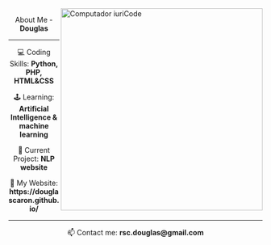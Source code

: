 

<img src="https://raw.githubusercontent.com/vikingww2/vikingww2/main/computer-illustration.png" min-width="400px" max-width="400px" width="400px" align="right" alt="Computador iuriCode">

<p align="center">
  About Me - <strong>Douglas</strong>
</p>

---

<p align="center">
  💻 Coding Skills: <strong>Python, PHP, HTML&CSS</strong>
</p>

<p align="center">
 🕹️ Learning: <strong>Artificial Intelligence & machine learning</strong>
</p>

<p align="center">
  💼 Current Project: <strong>NLP website</strong>
</p>

<p align="center">
  🔗 My Website: <strong>https://douglascaron.github.io/</strong>
</p>

 ---
 
<p align="center">
  📫 Contact me: <strong>rsc.douglas@gmail.com</strong><br>
</p>

<p><img align="left" src="https://github-readme-stats.vercel.app/api/top-langs?username=vikingww2&show_icons=true&locale=en&layout=compact" alt="viking/></p>
